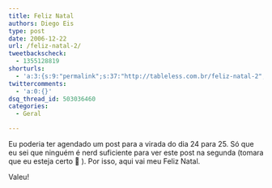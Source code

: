 ```yaml
---
title: Feliz Natal
authors: Diego Eis
type: post
date: 2006-12-22
url: /feliz-natal-2/
tweetbackscheck:
  - 1355128819
shorturls:
  - 'a:3:{s:9:"permalink";s:37:"http://tableless.com.br/feliz-natal-2";s:7:"tinyurl";s:26:"http://tinyurl.com/4ycabep";s:4:"isgd";s:19:"http://is.gd/3MlEDZ";}'
twittercomments:
  - 'a:0:{}'
dsq_thread_id: 503036460
categories:
  - Geral

---
```

Eu poderia ter agendado um post para a virada do dia 24 para 25. Só que eu sei que ninguém é nerd suficiente para ver este post na segunda (tomara que eu esteja certo 🙂 ). Por isso, aqui vai meu Feliz Natal.

Valeu!